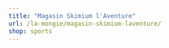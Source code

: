 ```yaml
---
title: "Magasin Skimium l'Aventure"
url: /la-mongie/magasin-skimium-laventure/
shop: sports
---
```

